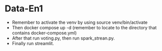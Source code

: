 # Data-En1
- Remember to activate the venv by using source venv/bin/activate
- Then docker compose up -d (remember to locate to the directory that contains docker-compose.yml)
- After that run voting.py, then run spark_strean.py.
- Finally run streamlit.